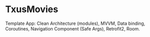 TxusMovies
======

Template App: Clean Architecture (modules), MVVM, Data binding, Coroutines, Navigation Component (Safe Args), Retrofit2, Room.